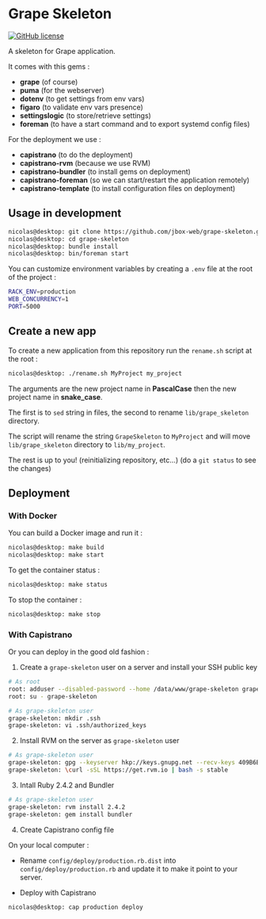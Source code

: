 # Grape Skeleton

[![GitHub license](https://img.shields.io/github/license/jbox-web/grape-skeleton.svg)](https://github.com/jbox-web/grape-skeleton/blob/master/LICENSE)

A skeleton for Grape application.

It comes with this gems :

* **grape** (of course)
* **puma** (for the webserver)
* **dotenv** (to get settings from env vars)
* **figaro** (to validate env vars presence)
* **settingslogic** (to store/retrieve settings)
* **foreman** (to have a start command and to export systemd config files)

For the deployment we use :

* **capistrano** (to do the deployment)
* **capistrano-rvm** (because we use RVM)
* **capistrano-bundler** (to install gems on deployment)
* **capistrano-foreman** (so we can start/restart the application remotely)
* **capistrano-template** (to install configuration files on deployment)


## Usage in development

```sh
nicolas@desktop: git clone https://github.com/jbox-web/grape-skeleton.git
nicolas@desktop: cd grape-skeleton
nicolas@desktop: bundle install
nicolas@desktop: bin/foreman start
```

You can customize environment variables by creating a `.env` file at the root of the project :

```sh
RACK_ENV=production
WEB_CONCURRENCY=1
PORT=5000
```


## Create a new app

To create a new application from this repository run the `rename.sh` script at the root :

```sh
nicolas@desktop: ./rename.sh MyProject my_project
```

The arguments are the new project name in **PascalCase** then the new project name in **snake_case**.

The first is to `sed` string in files, the second to rename `lib/grape_skeleton` directory.

The script will rename the string `GrapeSkeleton` to `MyProject` and will move `lib/grape_skeleton` directory to `lib/my_project`.

The rest is up to you! (reinitializing repository, etc...) (do a `git status` to see the changes)

## Deployment

### With Docker

You can build a Docker image and run it :

```sh
nicolas@desktop: make build
nicolas@desktop: make start
```

To get the container status :

```sh
nicolas@desktop: make status
```

To stop the container :

```sh
nicolas@desktop: make stop
```

### With Capistrano

Or you can deploy in the good old fashion :

1. Create a `grape-skeleton` user on a server and install your SSH public key

```sh
# As root
root: adduser --disabled-password --home /data/www/grape-skeleton grape-skeleton
root: su - grape-skeleton

# As grape-skeleton user
grape-skeleton: mkdir .ssh
grape-skeleton: vi .ssh/authorized_keys
```

2. Install RVM on the server as `grape-skeleton` user

```sh
# As grape-skeleton user
grape-skeleton: gpg --keyserver hkp://keys.gnupg.net --recv-keys 409B6B1796C275462A1703113804BB82D39DC0E3 7D2BAF1CF37B13E2069D6956105BD0E739499BDB
grape-skeleton: \curl -sSL https://get.rvm.io | bash -s stable
```

3. Intall Ruby 2.4.2 and Bundler

```sh
# As grape-skeleton user
grape-skeleton: rvm install 2.4.2
grape-skeleton: gem install bundler
```

4. Create Capistrano config file

On your local computer :

* Rename `config/deploy/production.rb.dist` into `config/deploy/production.rb` and update it to make it point to your server.

* Deploy with Capistrano

```sh
nicolas@desktop: cap production deploy
```
